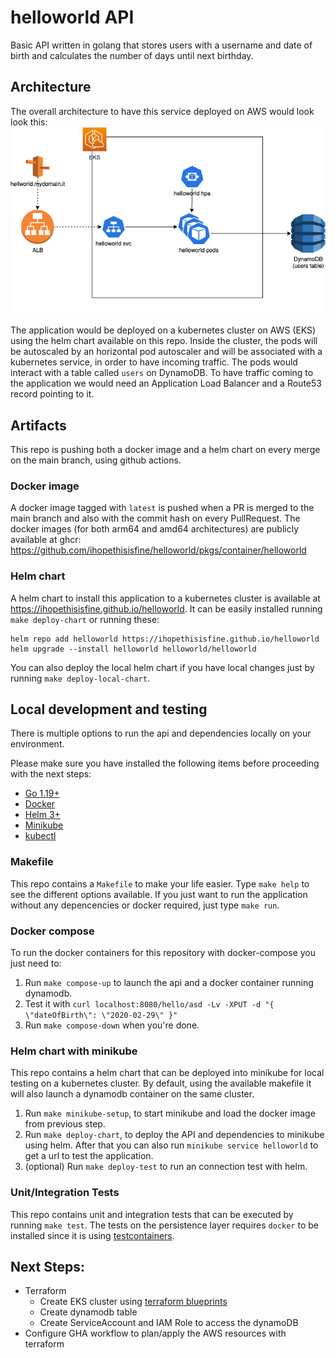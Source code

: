 # helloworld API

Basic API written in golang that stores users with a username and date of birth and calculates the number of days until next birthday.

## Architecture

The overall architecture to have this service deployed on AWS would look look this:
![Architecture](./docs/architecture.png)

The application would be deployed on a kubernetes cluster on AWS (EKS) using the helm chart available on this repo. Inside the cluster, the pods will be autoscaled by an horizontal pod autoscaler and will be associated with a kubernetes service, in order to have incoming traffic.
The pods would interact with a table called `users` on DynamoDB. 
To have traffic coming to the application we would need an Application Load Balancer and a Route53 record pointing to it.

## Artifacts

This repo is pushing both a docker image and a helm chart on every merge on the main branch, using github actions.

### Docker image

A docker image tagged with `latest` is pushed when a PR is merged to the main branch and also with the commit hash on every PullRequest. The docker images (for both arm64 and amd64 architectures) are publicly available at ghcr: https://github.com/ihopethisisfine/helloworld/pkgs/container/helloworld

### Helm chart

A helm chart to install this application to a kubernetes cluster is available at https://ihopethisisfine.github.io/helloworld. 
It can be easily installed running `make deploy-chart` or running these:
```
helm repo add helloworld https://ihopethisisfine.github.io/helloworld
helm upgrade --install helloworld helloworld/helloworld
```

You can also deploy the local helm chart if you have local changes just by running `make deploy-local-chart`.

## Local development and testing

There is multiple options to run the api and dependencies locally on your environment.

Please make sure you have installed the following items before proceeding with the next steps:

* [Go 1.19+](https://golang.org/doc/install)
* [Docker](https://docs.docker.com/get-docker/)
* [Helm 3+](https://helm.sh/docs/intro/install/)
* [Minikube](https://minikube.sigs.k8s.io/docs/start/)
* [kubectl](https://kubernetes.io/docs/tasks/tools/install-kubectl-macos/)

### Makefile

This repo contains a `Makefile` to make your life easier. Type `make help` to see the different options available.
If you just want to run the application without any depencencies or docker required, just type `make run`.

### Docker compose

To run the docker containers for this repository with docker-compose you just need to:

1. Run `make compose-up` to launch the api and a docker container running dynamodb.
2. Test it with `curl localhost:8080/hello/asd -Lv -XPUT -d "{ \"dateOfBirth\": \"2020-02-29\" }"`
3. Run `make compose-down` when you're done.

### Helm chart with minikube

This repo contains a helm chart that can be deployed into minikube for local testing on a kubernetes cluster. 
By default, using the available makefile it will also launch a dynamodb container on the same cluster.

1. Run `make minikube-setup`, to start minikube and load the docker image from previous step.
2. Run `make deploy-chart`, to deploy the API and dependencies to minikube using helm. After that you can also run `minikube service helloworld` to get a url to test the application.
3. (optional) Run `make deploy-test` to run an connection test with helm.

### Unit/Integration Tests

This repo contains unit and integration tests that can be executed by running `make test`.
The tests on the persistence layer requires `docker` to be installed since it is using [testcontainers](https://golang.testcontainers.org/).

## Next Steps:
* Terraform
    * Create EKS cluster using [terraform blueprints](https://github.com/aws-ia/terraform-aws-eks-blueprints)
    * Create dynamodb table
    * Create ServiceAccount and IAM Role to access the dynamoDB
* Configure GHA workflow to plan/apply the AWS resources with terraform

